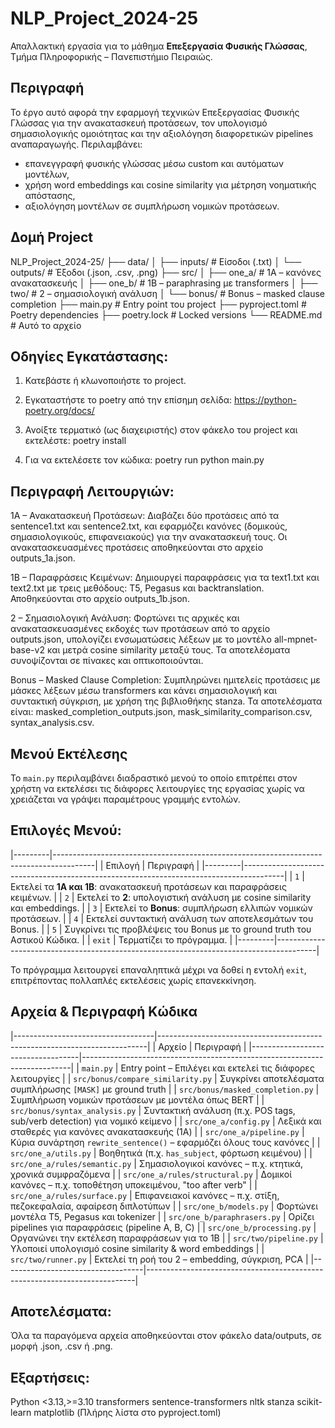 # NLP_Project_2024-25

Απαλλακτική εργασία για το μάθημα **Επεξεργασία Φυσικής Γλώσσας**, Τμήμα Πληροφορικής – Πανεπιστήμιο Πειραιώς.

## Περιγραφή

Το έργο αυτό αφορά την εφαρμογή τεχνικών Επεξεργασίας Φυσικής Γλώσσας για την ανακατασκευή προτάσεων, τον υπολογισμό σημασιολογικής ομοιότητας και την αξιολόγηση διαφορετικών pipelines αναπαραγωγής. Περιλαμβάνει:
- επανεγγραφή φυσικής γλώσσας μέσω custom και αυτόματων μοντέλων,
- χρήση word embeddings και cosine similarity για μέτρηση νοηματικής απόστασης,
- αξιολόγηση μοντέλων σε συμπλήρωση νομικών προτάσεων.

## Δομή Project

NLP_Project_2024-25/
├── data/
│   ├── inputs/               # Είσοδοι (.txt)
│   └── outputs/              # Έξοδοι (.json, .csv, .png)
├── src/
│   ├── one_a/                # 1Α – κανόνες ανακατασκευής
│   ├── one_b/                # 1Β – paraphrasing με transformers
│   ├── two/                  # 2 – σημασιολογική ανάλυση
│   └── bonus/                # Bonus – masked clause completion
├── main.py                   # Entry point του project
├── pyproject.toml            # Poetry dependencies
├── poetry.lock               # Locked versions
└── README.md                 # Αυτό το αρχείο

## Οδηγίες Εγκατάστασης:

1. Κατεβάστε ή κλωνοποιήστε το project.

2. Εγκαταστήστε το poetry από την επίσημη σελίδα: https://python-poetry.org/docs/

3. Ανοίξτε τερματικό (ως διαχειριστής) στον φάκελο του project και εκτελέστε:
	poetry install

4. Για να εκτελέσετε τον κώδικα:
	poetry run python main.py
	
## Περιγραφή Λειτουργιών:

1Α – Ανακατασκευή Προτάσεων:
Διαβάζει δύο προτάσεις από τα sentence1.txt και sentence2.txt, και εφαρμόζει κανόνες (δομικούς, σημασιολογικούς, επιφανειακούς) για την ανακατασκευή τους. Οι ανακατασκευασμένες προτάσεις αποθηκεύονται στο αρχείο outputs_1a.json.

1Β – Παραφράσεις Κειμένων:
Δημιουργεί παραφράσεις για τα text1.txt και text2.txt με τρεις μεθόδους: T5, Pegasus και backtranslation. Αποθηκεύονται στο αρχείο outputs_1b.json.

2 – Σημασιολογική Ανάλυση:
Φορτώνει τις αρχικές και ανακατασκευασμένες εκδοχές των προτάσεων από το αρχείο outputs.json, υπολογίζει ενσωματώσεις λέξεων με το μοντέλο all-mpnet-base-v2 και μετρά cosine similarity μεταξύ τους. Τα αποτελέσματα συνοψίζονται σε πίνακες και οπτικοποιούνται.

Bonus – Masked Clause Completion:
Συμπληρώνει ημιτελείς προτάσεις με μάσκες λέξεων μέσω transformers και κάνει σημασιολογική και συντακτική σύγκριση, με χρήση της βιβλιοθήκης stanza. Τα αποτελέσματα είναι: masked_completion_outputs.json, mask_similarity_comparison.csv, syntax_analysis.csv.

## Μενού Εκτέλεσης

Το `main.py` περιλαμβάνει διαδραστικό μενού το οποίο επιτρέπει στον χρήστη να εκτελέσει τις διάφορες λειτουργίες της εργασίας χωρίς να χρειάζεται να γράψει παραμέτρους γραμμής εντολών.

## Επιλογές Μενού:

|---------|----------------------------------------------------------------------------------------|
| Επιλογή |                                  Περιγραφή                                             |
|---------|----------------------------------------------------------------------------------------|
|   `1`   | Εκτελεί τα **1A και 1B**: ανακατασκευή προτάσεων και παραφράσεις κειμένων.             |
|   `2`   | Εκτελεί το **2**: υπολογιστική ανάλυση με cosine similarity και embeddings.            |
|   `3`   | Εκτελεί το **Bonus**: συμπλήρωση ελλιπών νομικών προτάσεων.                            |
|   `4`   | Εκτελεί συντακτική ανάλυση των αποτελεσμάτων του Bonus.                                |
|   `5`   | Συγκρίνει τις προβλέψεις του Bonus με το ground truth του Αστικού Κώδικα.              |
| `exit`  | Τερματίζει το πρόγραμμα.                                                               |
|---------|----------------------------------------------------------------------------------------|

Το πρόγραμμα λειτουργεί επαναληπτικά μέχρι να δοθεί η εντολή `exit`, επιτρέποντας πολλαπλές εκτελέσεις χωρίς επανεκκίνηση.

## Αρχεία & Περιγραφή Κώδικα

|-----------------------------------|---------------------------------------------------------------------------|
|             Αρχείο                |                               Περιγραφή                                   |
|-----------------------------------|---------------------------------------------------------------------------|
| `main.py`                         | Entry point – Επιλέγει και εκτελεί τις διάφορες λειτουργίες               |
| `src/bonus/compare_similarity.py` | Συγκρίνει αποτελέσματα συμπλήρωσης `[MASK]` με ground truth               |
| `src/bonus/masked_completion.py`  | Συμπλήρωση νομικών προτάσεων με μοντέλα όπως BERT                         |
| `src/bonus/syntax_analysis.py`    | Συντακτική ανάλυση (π.χ. POS tags, sub/verb detection) για νομικό κείμενο |
| `src/one_a/config.py`             | Λεξικά και σταθερές για κανόνες ανακατασκευής (1A)                        |
| `src/one_a/pipeline.py`           | Κύρια συνάρτηση `rewrite_sentence()` – εφαρμόζει όλους τους κανόνες       |
| `src/one_a/utils.py`              | Βοηθητικά (π.χ. `has_subject`, φόρτωση κειμένου)                          |
| `src/one_a/rules/semantic.py`     | Σημασιολογικοί κανόνες – π.χ. κτητικά, χρονικά συμφραζόμενα               |
| `src/one_a/rules/structural.py`   | Δομικοί κανόνες – π.χ. τοποθέτηση υποκειμένου, "too after verb"           |
| `src/one_a/rules/surface.py`      | Επιφανειακοί κανόνες – π.χ. στίξη, πεζοκεφαλαία, αφαίρεση διπλοτύπων      |
| `src/one_b/models.py`             | Φορτώνει μοντέλα T5, Pegasus και tokenizer                                |
| `src/one_b/paraphrasers.py`       | Ορίζει pipelines για παραφράσεις (pipeline A, B, C)                       |
| `src/one_b/processing.py`         | Οργανώνει την εκτέλεση παραφράσεων για το 1B                              |
| `src/two/pipeline.py`             | Υλοποιεί υπολογισμό cosine similarity & word embeddings                   |
| `src/two/runner.py`               | Εκτελεί τη ροή του 2 – embedding, σύγκριση, PCA                           |
|-----------------------------------|---------------------------------------------------------------------------|

## Αποτελέσματα:
Όλα τα παραγόμενα αρχεία αποθηκεύονται στον φάκελο data/outputs, σε μορφή .json, .csv ή .png.

## Εξαρτήσεις:
Python <3.13,>=3.10
transformers
sentence-transformers
nltk
stanza
scikit-learn
matplotlib
(Πλήρης λίστα στο pyproject.toml)